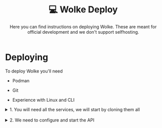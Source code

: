 <div align="center">
    <h1>💻 Wolke Deploy</h1>
    Here you can find instructions on deploying Wolke. These are meant for official development and we don't support selfhosting.
    <br>
    <br>
</div>

# Deploying

To deploy Wolke you'll need

- Podman

- Git

- Experience with Linux and CLI 


<details>
<summary>1. You will need all the services, we will start by cloning them all</summary>
    <blockquote>

$ mkdir wolke-casa && cd wolke-casa

$ git clone git@github.com:wolke-casa/api.git

$ git clone git@github.com:wolke-casa/bot.git
    </blockquote>
</details>
<br>
<details>
<summary>2. We need to configure and start the API</summary>
    <blockquote>

$ cd api

$ mv .env.example .env
    </blockquote>
    <p>
        Configuration of the API is done via an environment file named `.env` 
        <br>
        <br>
        Edit this as needed and to fit your needs. Each key has a brief description and example.
        <br>
        <br>
        Once configured, we can build and run the API
    </p>
    <blockquote>

$ soonTM
    </blockquote>
</details>

